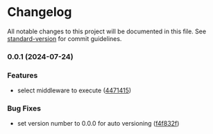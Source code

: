 # Changelog

All notable changes to this project will be documented in this file. See [standard-version](https://github.com/conventional-changelog/standard-version) for commit guidelines.

### 0.0.1 (2024-07-24)


### Features

* select middleware to execute ([4471415](https://github.com/cedrick-ah/express-middleware-select/commit/4471415211a099eea3d48ca4a58b820836be19dd))


### Bug Fixes

* set version number to 0.0.0 for auto versioning ([f4f832f](https://github.com/cedrick-ah/express-middleware-select/commit/f4f832f39c14f04027244bed8bc1375110483dc3))
